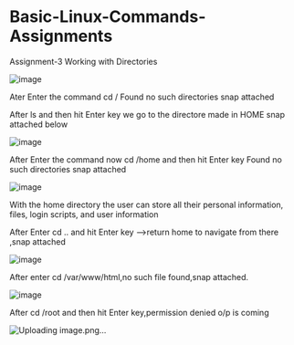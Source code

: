 # Basic-Linux-Commands-Assignments
Assignment-3
Working with Directories


![image](https://user-images.githubusercontent.com/132274417/235535198-0a79205c-b361-4ef4-a72c-5ee6de660f70.png)

Ater Enter the command cd / 
Found no such directories snap attached

After  ls and then hit Enter key we go to the directore made in HOME  snap attached below

![image](https://user-images.githubusercontent.com/132274417/235537186-8f8efc92-eb81-4899-88b1-d8f8df14e537.png)

After Enter the command now cd /home and then hit Enter key Found no such directories snap attached

![image](https://user-images.githubusercontent.com/132274417/235537927-64f950f2-ffcf-4183-9f43-ce8853797cea.png)

With the home directory the user can store all their personal information, files, login scripts, and user information


After Enter cd .. and hit Enter key  -->return home to navigate from there ,snap attached

![image](https://user-images.githubusercontent.com/132274417/235538472-cb6d2118-bab7-4172-a539-dad14e32de7a.png)


After enter cd /var/www/html,no such file found,snap attached.

![image](https://user-images.githubusercontent.com/132274417/235539096-7ac37bcd-88e6-465e-bfd1-249a19f358fc.png)


After  cd /root and then hit Enter key,permission denied o/p is coming

![Uploading image.png…]()





